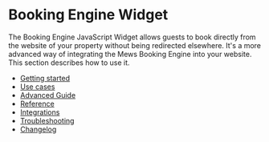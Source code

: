 # Booking Engine Widget

The Booking Engine JavaScript Widget allows guests to book directly from the website of your property without being redirected elsewhere.
It's a more advanced way of integrating the Mews Booking Engine into your website. This section describes how to use it.

* [Getting started](getting-started.md)
* [Use cases](use-cases/README.md)
* [Advanced Guide](advanced-guide.md)
* [Reference](reference.md)
* [Integrations](integrations/README.md)
* [Troubleshooting](troubleshooting.md)
* [Changelog](changelog/README.md)
